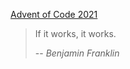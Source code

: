 [Advent of Code 2021](https://adventofcode.com/2021)

> If it works, it works.
>
> -- <cite>Benjamin Franklin</cite>
